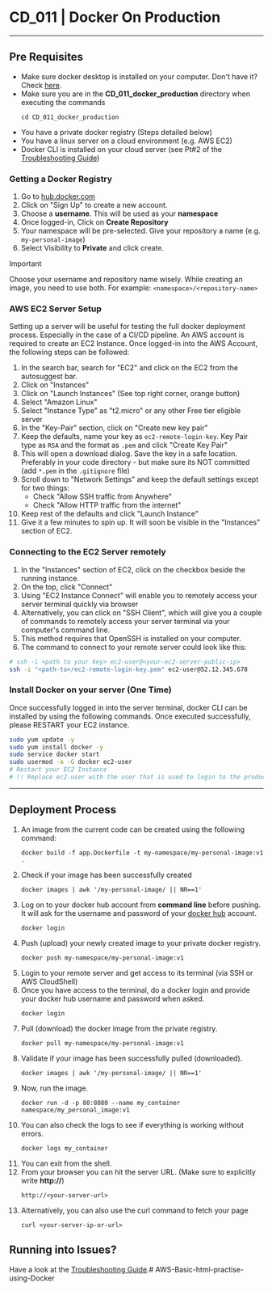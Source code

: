 # CD_011 | Docker On Production
___

## Pre Requisites
- Make sure docker desktop is installed on your computer. Don't have it? Check [here](https://www.docker.com/products/docker-desktop/).
- Make sure you are in the **CD_011_docker_production** directory when executing the commands
  ```shell
  cd CD_011_docker_production
  ```
- You have a private docker registry (Steps detailed below)
- You have a linux server on a cloud environment (e.g. AWS EC2)
- Docker CLI is installed on your cloud server (see Pt#2 of the [Troubleshooting Guide](./TROUBLESHOOTING.md))

### Getting a Docker Registry
1. Go to [hub.docker.com](https://hub.docker.com)
2. Click on "Sign Up" to create a new account.
3. Choose a **username**. This will be used as your **namespace**
4. Once logged-in, Click on **Create Repository**
5. Your namespace will be pre-selected. Give your repository a name (e.g. `my-personal-image`)
6. Select Visibility to **Private** and click create.

> [!IMPORTANT] 
> Choose your username and repository name wisely. While creating an image, you need to use both. 
> For example: `<namespace>/<repository-name>`

### AWS EC2 Server Setup
Setting up a server will be useful for testing the full docker deployment process. Especially in the case of a CI/CD pipeline.
An AWS account is required to create an EC2 Instance. Once logged-in into the AWS Account, the following steps can be followed:

1. In the search bar, search for "EC2" and click on the EC2 from the autosuggest bar.
2. Click on "Instances"
3. Click on "Launch Instances" (See top right corner, orange button)
4. Select "Amazon Linux"
5. Select "Instance Type" as "t2.micro" or any other Free tier eligible server
6. In the "Key-Pair" section, click on "Create new key pair"
7. Keep the defaults, name your key as `ec2-remote-login-key`. Key Pair type as `RSA` and the format as `.pem` and click "Create Key Pair"
8. This will open a download dialog. Save the key in a safe location. Preferably in your code directory - but make sure its NOT committed (add `*.pem` in the `.gitignore` file)
9. Scroll down to "Network Settings" and keep the default settings except for two things:
    - Check "Allow SSH traffic from Anywhere"
    - Check "Allow HTTP traffic from the internet"
10. Keep rest of the defaults and click "Launch Instance"
11. Give it a few minutes to spin up. It will soon be visible in the "Instances" section of EC2.

### Connecting to the EC2 Server remotely
1. In the "Instances" section of EC2, click on the checkbox beside the running instance.
2. On the top, click "Connect"
3. Using "EC2 Instance Connect" will enable you to remotely access your server terminal quickly via browser
4. Alternatively, you can click on "SSH Client", which will give you a couple of commands to remotely access your server terminal via your computer's command line.
5. This method requires that OpenSSH is installed on your computer.
6. The command to connect to your remote server could look like this:

```bash
# ssh -i <path to your key> ec2-user@<your-ec2-server-public-ip>
ssh -i "<path-to>/ec2-remote-login-key.pem" ec2-user@52.12.345.678
```

### Install Docker on your server (One Time)
Once successfully logged in into the server terminal, docker CLI can be installed by using the following commands.
Once executed successfully, please RESTART your EC2 instance.

```bash
sudo yum update -y
sudo yum install docker -y
sudo service docker start
sudo usermod -a -G docker ec2-user
# Restart your EC2 Instance
# !! Replace ec2-user with the user that is used to login to the production server
```

___
## Deployment Process
1. An image from the current code can be created using the following command:
    ```shell
    docker build -f app.Dockerfile -t my-namespace/my-personal-image:v1 .
    ```
2. Check if your image has been successfully created
    ```shell
    docker images | awk '/my-personal-image/ || NR==1'
    ```
3. Log on to your docker hub account from **command line** before pushing. It will ask for the username and password of your [docker hub](https://hub.docker.com) account.
    ```shell
    docker login
    ```
4. Push (upload) your newly created image to your private docker registry.
    ```shell
    docker push my-namespace/my-personal-image:v1
    ```
5. Login to your remote server and get access to its terminal (via SSH or AWS CloudShell)
6. Once you have access to the terminal, do a docker login and provide your docker hub username and password when asked.
    ```shell
    docker login
    ```
7. Pull (download) the docker image from the private registry.
    ```shell
    docker pull my-namespace/my-personal-image:v1
    ```
8. Validate if your image has been successfully pulled (downloaded).
    ```shell
    docker images | awk '/my-personal-image/ || NR==1'
    ```
9. Now, run the image.
    ```shell
    docker run -d -p 80:8080 --name my_container namespace/my_personal_image:v1
    ```
10. You can also check the logs to see if everything is working without errors.
    ```shell
    docker logs my_container
    ```
11. You can exit from the shell.
12. From your browser you can hit the server URL. (Make sure to explicitly write **http://**)
    ```
    http://<your-server-url>
    ```
13. Alternatively, you can also use the curl command to fetch your page
    ```shell
    curl <your-server-ip-or-url>
    ```

## Running into Issues?
Have a look at the [Troubleshooting Guide](./TROUBLESHOOTING.md).#   A W S - B a s i c - h t m l - p r a c t i s e - u s i n g - D o c k e r  
 